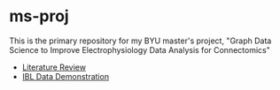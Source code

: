 # ms-proj

This is the primary repository for my BYU master's project, "Graph Data Science to Improve Electrophysiology Data Analysis for Connectomics"
- [Literature Review](https://github.com/jwb-byu/ms-proj/blob/jwb-byu/lit-review/review/review.pdf)
- [IBL Data Demonstration](https://github.com/jwb-byu/ms-proj/blob/jwb-byu/replication/data-demo/nsp_data_demo_jwb.ipynb)
